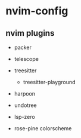 # nvim-config

## nvim plugins
- packer
- telescope
- treesitter
	- treesitter-playground
- harpoon
- undotree
- lsp-zero

- rose-pine colorscheme
